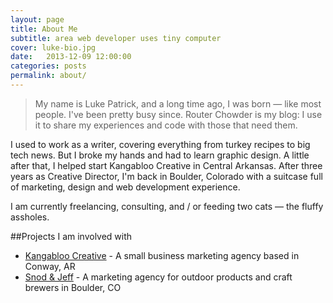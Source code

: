```yaml
---
layout: page
title: About Me
subtitle: area web developer uses tiny computer
cover: luke-bio.jpg
date:   2013-12-09 12:00:00
categories: posts
permalink: about/
---
```


> My name is Luke Patrick, and a long time ago, I was born — like most people. I've been pretty busy since. Router Chowder is my blog: I use it to share my experiences and code with those that need them.

I used to work as a writer, covering everything from turkey recipes to big tech news. But I broke my hands and had to learn graphic design. A little after that, I helped start Kangabloo Creative in Central Arkansas. After three years as Creative Director, I'm back in Boulder, Colorado with a suitcase full of marketing, design and web development experience.

I am currently freelancing, consulting, and / or feeding two cats — the fluffy assholes.

##Projects I am involved with 

*   [Kangabloo Creative](http://kangabloo.com) - A small business marketing agency based in Conway, AR
*   [Snod & Jeff](http://kangabloo.com) - A marketing agency for outdoor products and craft brewers in Boulder, CO

